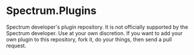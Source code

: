 # Spectrum.Plugins
Spectrum developer's plugin repository. It is not officially supported by the Spectrum developer. Use at your own discretion.
If you want to add your own plugin to this repository, fork it, do your things, then send a pull request.
